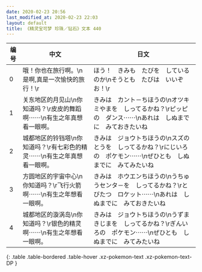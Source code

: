 ```yaml
---
date: 2020-02-23 20:56
last_modified_at: 2020-02-23 22:03
layout: default
title: 《精灵宝可梦 珍珠／钻石》文本 440
---
```

| 编号 | 中文 | 日文 |
| ---- | ---- | ---- |
| 0 | 哦！你也在旅行啊。\n是啊,真是一次愉快的旅行！\r | ほう！　きみも　たびを　しているのか\nそうとも　たびは　いいぞお！\r |
| 1 | 关东地区的月见山\n你知道吗？\r皮皮的舞蹈啊⋯⋯\n有生之年真想看一眼啊。 | きみは　カント－ちほうの\nオツキミやまを　しってるかね？\rピッピの　ダンス⋯⋯\nあれは　しぬまでに　みておきたいね |
| 2 | 城都地区的铃铛塔\n你知道吗？\r有七彩色的精灵⋯⋯\n有生之年真想看一眼啊。 | きみは　ジョウトちほうの\nスズのとうを　しってるかね？\rにじいろの　ポケモン⋯⋯\nぜひとも　しぬまでに　みてみたいね |
| 3 | 方圆地区的宇宙中心\n你知道吗？\r飞行火箭啊⋯⋯\n有生之年想看一眼啊。 | きみは　ホウエンちほうの\nうちゅうセンタ－を　しってるかね？\rとびたつ　ロケット⋯⋯\nあれは　しぬまでに　みておきたいね |
| 4 | 城都地区的漩涡岛\n你知道吗？\r银色的精灵啊⋯⋯\n有生之年想看一眼啊。 | きみは　ジョウトちほうの\nうずまきじまを　しってるかね？\rぎんいろの　ポケモン⋯⋯\nぜひとも　しぬまでに　みてみたいね |
{: .table .table-bordered .table-hover .xz-pokemon-text .xz-pokemon-text-DP }
